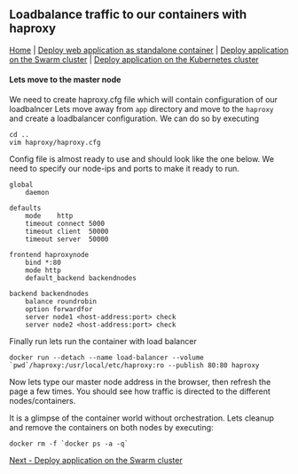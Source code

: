 ## Loadbalance traffic to our containers with haproxy
[Home](../README.md) | [Deploy web application as standalone container](standalone.md) | [Deploy application on the Swarm cluster](swarm.md) | [Deploy application on the Kubernetes cluster](k8s.md)
#### Lets move to the master node
We need to create haproxy.cfg file which will contain configuration of our loadbalncer
Lets move away from ```app``` directory and move to the ```haproxy``` and create a loadbalancer configuration. We can do so by executing
```
cd ..
vim haproxy/haproxy.cfg
```
Config file is almost ready to use and should look like the one below. We need to specify our node-ips and ports to make it ready to run.
```
global
    daemon

defaults
    mode    http
    timeout connect 5000
    timeout client  50000
    timeout server  50000

frontend haproxynode
    bind *:80
    mode http
    default_backend backendnodes

backend backendnodes
    balance roundrobin
    option forwardfor
    server node1 <host-address:port> check
    server node2 <host-address:port> check

```
Finally run lets run the container with load balancer
```
docker run --detach --name load-balancer --volume `pwd`/haproxy:/usr/local/etc/haproxy:ro --publish 80:80 haproxy
```
Now lets type our master node address in the browser, then refresh the page a few times. You should see how traffic is directed to the different nodes/containers.

It is a glimpse of the container world without orchestration. Lets cleanup and remove the containers on both nodes by executing:
```
docker rm -f `docker ps -a -q`
```

[Next - Deploy application on the Swarm cluster](swarm.md)
